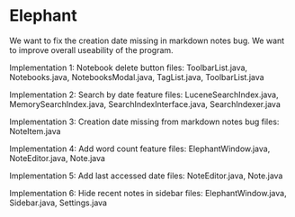 Elephant
========

We want to fix the creation date missing in markdown notes bug.
We want to improve overall useability of the program.

Implementation 1: Notebook delete button
files: ToolbarList.java, Notebooks.java, NotebooksModal.java, TagList.java, ToolbarList.java

Implementation 2: Search by date feature
files: LuceneSearchIndex.java, MemorySearchIndex.java, SearchIndexInterface.java, SearchIndexer.java

Implementation 3: Creation date missing from markdown notes bug
files: NoteItem.java

Implementation 4: Add word count feature
files: ElephantWindow.java, NoteEditor.java, Note.java

Implementation 5: Add last accessed date 
files: NoteEditor.java, Note.java

Implementation 6: Hide recent notes in sidebar
files: ElephantWindow.java, Sidebar.java, Settings.java
